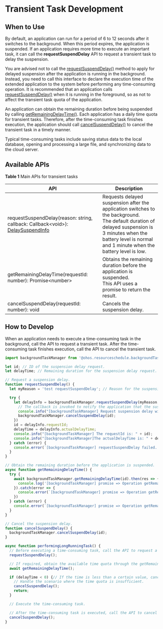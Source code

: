 # Transient Task Development

## When to Use

By default, an application can run for a period of 6 to 12 seconds after it switches to the background. When this period expires, the application is suspended. If an application requires more time to execute an important task, it can call the **requestSuspendDelay** API to request a transient task to delay the suspension.

You are advised not to call the [requestSuspendDelay()](../reference/apis/js-apis-resourceschedule-backgroundTaskManager.md#backgroundtaskmanagerrequestsuspenddelay) method to apply for delayed suspension after the application is running in the background. Instead, you need to call this interface to declare the execution time of the extended application to the system before performing any time-consuming operation. It is recommended that an application calls [requestSuspendDelay()](../reference/apis/js-apis-resourceschedule-backgroundTaskManager.md#backgroundtaskmanagerrequestsuspenddelay) when it is running in the foreground, so as not to affect the transient task quota of the application.

An application can obtain the remaining duration before being suspended by calling [getRemainingDelayTime()](../reference/apis/js-apis-resourceschedule-backgroundTaskManager.md#backgroundtaskmanagergetremainingdelaytimecallback). Each application has a daily time quota for transient tasks. Therefore, after the time-consuming task finishes execution, the application should call [cancelSuspendDelay()](../reference/apis/js-apis-resourceschedule-backgroundTaskManager.md#backgroundtaskmanagercancelsuspenddelay) to cancel the transient task in a timely manner.

Typical time-consuming tasks include saving status data to the local database, opening and processing a large file, and synchronizing data to the cloud server.


## Available APIs


**Table 1** Main APIs for transient tasks

| API                                     | Description                                      |
| ---------------------------------------- | ---------------------------------------- |
| requestSuspendDelay(reason: string, callback: Callback&lt;void&gt;): [DelaySuspendInfo](../reference/apis/js-apis-backgroundTaskManager.md#delaysuspendinfo)| Requests delayed suspension after the application switches to the background.<br>The default duration of delayed suspension is 3 minutes when the battery level is normal and 1 minute when the battery level is low.|
| getRemainingDelayTime(requestId: number): Promise&lt;number&gt; | Obtains the remaining duration before the application is suspended.<br>This API uses a promise to return the result.  |
| cancelSuspendDelay(requestId: number): void | Cancels the suspension delay.                                 |


## How to Develop

When an application needs to execute a time-consuming task in the background, call the API to request a transient task. After the time-consuming task finishes execution, call the API to cancel the transient task.

```js
import backgroundTaskManager from '@ohos.resourceschedule.backgroundTaskManager';

let id; // ID of the suspension delay request.
let delayTime; // Remaining duration for the suspension delay request.

// Request a suspension delay.
function requestSuspendDelay() {
  let myReason = 'test requestSuspendDelay'; // Reason for the suspension delay request.

  try {
    let delayInfo = backgroundTaskManager.requestSuspendDelay(myReason, () => {
      // The callback is invoked to notify the application that the suspension delay request is about to time out. The application needs to perform some cleanup and annotation operations and cancels the transient task.
      console.info("[backgroundTaskManager] Request suspension delay will time out.");
      backgroundTaskManager.cancelSuspendDelay(id);
    })
    id = delayInfo.requestId;
    delayTime = delayInfo.actualDelayTime;
    console.info("[backgroundTaskManager] The requestId is: " + id);
    console.info("[backgroundTaskManager]The actualDelayTime is: " + delayTime);
  } catch (error) {
    console.error(`[backgroundTaskManager] requestSuspendDelay failed. code is ${error.code} message is ${error.message}`);
  }
}

// Obtain the remaining duration before the application is suspended.
async function getRemainingDelayTime() {
  try {
    await backgroundTaskManager.getRemainingDelayTime(id).then(res => {
      console.log('[backgroundTaskManager] promise => Operation getRemainingDelayTime succeeded. Data: ' + JSON.stringify(res));
    }).catch(error => {
      console.error(`[backgroundTaskManager] promise => Operation getRemainingDelayTime failed. code is ${error.code} message is ${error.message}`);
    })
  } catch (error) {
    console.error(`[backgroundTaskManager] promise => Operation getRemainingDelayTime failed. code is ${error.code} message is ${error.message}`);
  }
}

// Cancel the suspension delay.
function cancelSuspendDelay() {
  backgroundTaskManager.cancelSuspendDelay(id);
}

async function performingLongRunningTask() {
  // Before executing a time-consuming task, call the API to request a transient task to delay the suspension.
  requestSuspendDelay();

  // If required, obtain the available time quota through the getRemainingDelayTime() API.
  await getRemainingDelayTime();

  if (delayTime < 0) {// If the time is less than a certain value, cancel the time-consuming task.
    // Handle the scenario where the time quota is insufficient.
    cancelSuspendDelay();
    return;
  }

  // Execute the time-consuming task.

  // After the time-consuming task is executed, call the API to cancel the transient task.
  cancelSuspendDelay();
}
```
